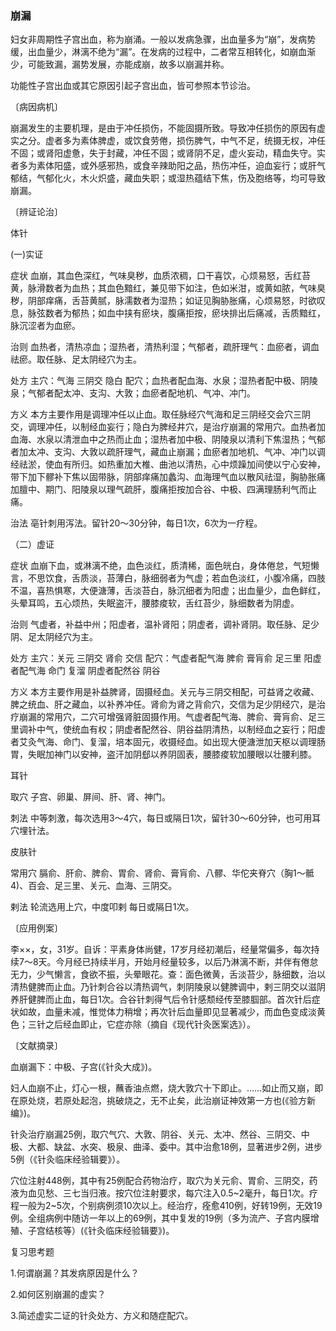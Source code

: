 ### 崩漏

妇女非周期性子宫出血，称为崩涌。一般以发病急骤，出血量多为“崩”，发病势缓，出血量少，淋漓不绝为“漏”。在发病的过程中，二者常互相转化，如崩血渐少，可能致漏，漏势发展，亦能成崩，故多以崩漏并称。

功能性子宫出血或其它原因引起子宫出血，皆可参照本节诊治。

〔病因病机〕

崩漏发生的主要机理，是由于冲任损伤，不能固摄所致。导致冲任损伤的原因有虚实之分。虚者多为素体脾虚，或饮食劳倦，损伤脾气，中气不足，统摄无权，冲任不固；或肾阳虚惫，失于封藏，冲任不固；或肾阴不足，虚火妄动，精血失守。实者多为素体阳盛，或外感邪热，或食辛辣助阳之品，热伤冲任，迫血妄行；或肝气郁结，气郁化火，木火炽盛，藏血失职；或湿热蕴结下焦，伤及胞络等，均可导致崩漏。

〔辨证论治〕

体针

(一)实证

症状  血崩，其血色深红，气味臭秽，血质浓稠，口干喜饮，心烦易怒，舌红苔黄，脉滑数者为血热；其血色黯红，兼见带下如注，色如米泔，或黄如脓，气味臭秽，阴部痒痛，舌苔黄腻，脉濡数者为湿热；如证见胸胁胀痛，心烦易怒，时欲叹息，脉弦数者为郁热；如血中挟有瘀块，腹痛拒按，瘀块排出后痛减，舌质黯红，脉沉涩者为血瘀。

治则  血热者，清热凉血；湿热者，清热利湿；气郁者，疏肝理气：血瘀者，调血祛瘀。取任脉、足太阴经穴为主。

处方  主穴：气海  三阴交  隐白  配穴；血热者配血海、水泉；湿热者配中极、阴陵泉；气郁者配太冲、支沟、大敦；血瘀者配地机、气冲、冲门。

方义  本方主要作用是调理冲任以止血。取任脉经穴气海和足三阴经交会穴三阴交，调理冲任，以制经血妄行；隐白为脾经井穴，是治疗崩漏的常用穴。血热者加血海、水泉以清泄血中之热而止血；湿热者加中极、阴陵泉以清利下焦湿热；气郁者加太冲、支沟、大敦以疏肝理气，藏血止崩漏；血瘀者加地机、气冲、冲门以调经祛淤，使血有所归。如热重加大椎、曲池以清热，心中烦躁加间使以宁心安神，带下加下髎补下焦以固带脉，阴部痒痛加蠡沟、血海理气血以散风祛湿，胸胁胀痛加膻中、期门、阳陵泉以理气疏肝，腹痛拒按加合谷、中极、四满理肠利气而止痛。

治法  亳针刺用泻法。留针20～30分钟，每日1次，6次为一疗程。

（二）虚证

症状  血崩下血，或淋漓不绝，血色淡红，质清稀，面色㿠白，身体倦怠，气短懒言，不思饮食，舌质淡，苔薄白，脉细弱者为气虚；若血色淡红，小腹冷痛，四肢不温，喜热惧寒，大便溏薄，舌淡苔白，脉沉细者为阳虚；出血量少，血色鲜红，头晕耳鸣，五心烦热，失眠盗汗，腰膝痠软，舌红苔少，脉细数者为阴虚。

治则  气虚者，补益中州；阳虚者，温补肾阳；阴虚者，调补肾阴。取任脉、足少阴、足太阴经穴为主。

处方  主穴：关元  三阴交  肾俞  交信  配穴：气虚者配气海  脾俞  膏肓俞  足三里  阳虚者配气海  命门  复溜  阴虚者配然谷  阴谷

方义  本方主要作用是补益脾肾，固摄经血。关元与三阴交相配，可益肾之收藏、脾之统血、肝之藏血，以补养冲任。肾俞为肾之背俞穴，交信为足少阴经穴，是治疗崩漏的常用穴，二穴可增强肾脏固摄作用。气虚者配气海、脾俞、膏肓俞、足三里调补中气，使统血有权；阴虚者配然谷、阴谷益阴清热，以制经血之妄行；阳虚者艾灸气海、命门、复溜，培本固元，收摄经血。如出现大便溏泄加天枢以调理肠胃，失眠加神门以安神，盗汗加阴郄以养阴固表，腰膝痠软加腰眼以壮腰利膝。

耳针

取穴  子宫、卵巢、屏间、肝、肾、神门。

刺法  中等刺激，每次选用3～4穴，每日或隔日1次，留针30～60分钟，也可用耳穴埋针法。

皮肤针

常用穴  膈俞、肝俞、脾俞、胃俞、肾俞、膏肓俞、八髎、华佗夹脊穴（胸1～骶4)、百会、足三里、关元、血海、三阴交。

剌法  轮流选用上穴，中度叩剌  每日或隔日1次。

〔应用例案〕

李××，女，31岁。自诉：平素身体尚健，17岁月经初潮后，经量常偏多，每次持续7～8天。今月经已持续半月，开始月经量较多，以后乃淋漓不断，并伴有倦怠无力，少气懒言，食欲不振，头晕眼花。查：面色微黄，舌淡苔少，脉细数，治以清热健脾而止血。乃针刺合谷以清热调气，刺阴陵泉以健脾调中，剌三阴交以滋阴养肝健脾而止血，每日1次。合谷针刺得气后令针感颓经传至膝腘部。首次针后症状如故，血量未减，惟觉体力稍增；再次针后血量即见显著减少，而血色变成淡黄色；三针之后经血即止，它症亦除（摘自《现代针灸医案选》）。

〔文献摘录〕

血崩漏下：中极、子宫(《针灸大成》)。

妇人血崩不止，灯心一根，蘸香油点燃，烧大敦穴十下即止。……如止而又崩，即在原处烧，若原处起泡，挑破烧之，无不止矣，此治崩证神效第一方也(《验方新编》)。

针灸治疗崩漏25例，取穴气穴、大敦、阴谷、关元、太冲、然谷、三阴交、中极、大都、缺盆、水突、极泉、曲泽、委中。其中治愈18例，显著进步2例，进步5例（《针灸临床经验辑要》）。

穴位注射448例，其中有25例配合药物治疗，取穴为关元俞、胃俞、三阴交，药液为血见愁、三七当归液。按穴位注射要求，每穴注入0.5~2毫升，每日1次。疗程一般为2~5次，个别病例须10次以上。经治疗，痊愈410例，好转19例，无效19例。全组病例中随访一年以上的69例，其中复发的19例（多为流产、子宫内膜增殖、子宫结核等）(《针灸临床经验辑要》)。

复习思考题

1.何谓崩漏？其发病原因是什么？

2.如何区别崩漏的虚实？

3.简述虚实二证的针灸处方、方义和随症配穴。
